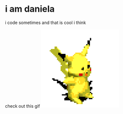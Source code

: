 # i am daniela
i code sometimes and that is cool i think

check out this gif
![spinning pikachu](spin.gif)